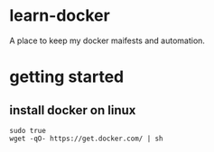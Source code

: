 # learn-docker

A place to keep my docker maifests and automation. 

# getting started

## install docker on linux

```shell
sudo true
wget -qO- https://get.docker.com/ | sh
```


